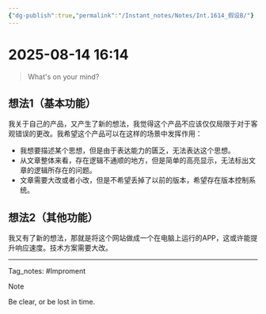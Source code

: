 ```yaml
---
{"dg-publish":true,"permalink":"/Instant_notes/Notes/Int.1614_假设B/"}
---
```


# 2025-08-14 16:14
> What's on your mind?
## 想法1（基本功能）
我关于自己的产品，又产生了新的想法，我觉得这个产品不应该仅仅局限于对于客观错误的更改。我希望这个产品可以在这样的场景中发挥作用：
- 我想要描述某个思想，但是由于表达能力的匮乏，无法表达这个思想。
- 从文章整体来看，存在逻辑不通顺的地方，但是简单的高亮显示，无法标出文章的逻辑所存在的问题。
- 文章需要大改或者小改，但是不希望丢掉了以前的版本，希望存在版本控制系统。

## 想法2（其他功能）
我又有了新的想法，那就是将这个网站做成一个在电脑上运行的APP，这或许能提升响应速度。技术方案需要大改。



---
Tag_notes:
#Improment

>[!note] 
>Be clear, or be lost in time.
>

